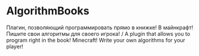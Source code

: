 # AlgorithmBooks
Плагин, позволяющий программировать прямо в книжке! В майнкрафт! Пишите свои алгоритмы для своего игрока! / A plugin that allows you to program right in the book! Minecraft! Write your own algorithms for your player!
